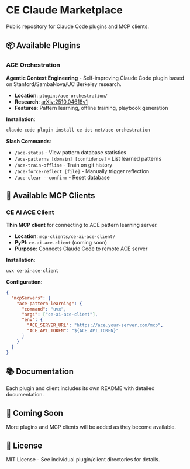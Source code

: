 # CE Claude Marketplace

Public repository for Claude Code plugins and MCP clients.

## 📦 Available Plugins

### ACE Orchestration
**Agentic Context Engineering** - Self-improving Claude Code plugin based on Stanford/SambaNova/UC Berkeley research.

- **Location**: `plugins/ace-orchestration/`
- **Research**: [arXiv:2510.04618v1](https://arxiv.org/abs/2510.04618)
- **Features**: Pattern learning, offline training, playbook generation

**Installation**:
```bash
claude-code plugin install ce-dot-net/ace-orchestration
```

**Slash Commands**:
- `/ace-status` - View pattern database statistics
- `/ace-patterns [domain] [confidence]` - List learned patterns
- `/ace-train-offline` - Train on git history
- `/ace-force-reflect [file]` - Manually trigger reflection
- `/ace-clear --confirm` - Reset database

## 🔌 Available MCP Clients

### CE AI ACE Client
**Thin MCP client** for connecting to ACE pattern learning server.

- **Location**: `mcp-clients/ce-ai-ace-client/`
- **PyPI**: `ce-ai-ace-client` (coming soon)
- **Purpose**: Connects Claude Code to remote ACE server

**Installation**:
```bash
uvx ce-ai-ace-client
```

**Configuration**:
```json
{
  "mcpServers": {
    "ace-pattern-learning": {
      "command": "uvx",
      "args": ["ce-ai-ace-client"],
      "env": {
        "ACE_SERVER_URL": "https://ace.your-server.com/mcp",
        "ACE_API_TOKEN": "${ACE_API_TOKEN}"
      }
    }
  }
}
```

## 📚 Documentation

Each plugin and client includes its own README with detailed documentation.

## 🚀 Coming Soon

More plugins and MCP clients will be added as they become available.

## 📄 License

MIT License - See individual plugin/client directories for details.
